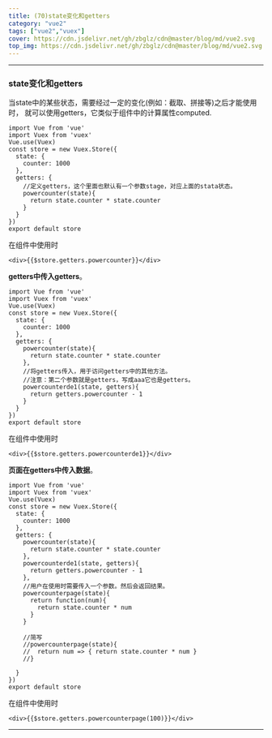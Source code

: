 ```yaml
---
title: (70)state变化和getters
category: "vue2"
tags: ["vue2","vuex"]
cover: https://cdn.jsdelivr.net/gh/zbglz/cdn@master/blog/md/vue2.svg
top_img: https://cdn.jsdelivr.net/gh/zbglz/cdn@master/blog/md/vue2.svg
---
```


***

### state变化和getters

当state中的某些状态，需要经过一定的变化(例如：截取、拼接等)之后才能使用时， 就可以使用getters，它类似于组件中的计算属性computed.


    import Vue from 'vue'
    import Vuex from 'vuex'
    Vue.use(Vuex)
    const store = new Vuex.Store({
      state: {
        counter: 1000
      },
      getters: {
        //定义getters，这个里面也默认有一个参数stage，对应上面的stata状态。
        powercounter(state){
          return state.counter * state.counter
        }
      }
    })
    export default store

在组件中使用时

    <div>{{$store.getters.powercounter}}</div>


**getters中传入getters**。


    import Vue from 'vue'
    import Vuex from 'vuex'
    Vue.use(Vuex)
    const store = new Vuex.Store({
      state: {
        counter: 1000
      },
      getters: {
        powercounter(state){
          return state.counter * state.counter
        },
        //将getters传入，用于访问getters中的其他方法。
        //注意：第二个参数就是getters，写成aaa它也是getters。
        powercounterde1(state, getters){
          return getters.powercounter - 1
        }
      }
    })
    export default store

在组件中使用时

    <div>{{$store.getters.powercounterde1}}</div>


**页面在getters中传入数据**。


    import Vue from 'vue'
    import Vuex from 'vuex'
    Vue.use(Vuex)
    const store = new Vuex.Store({
      state: {
        counter: 1000
      },
      getters: {
        powercounter(state){
          return state.counter * state.counter
        },
        powercounterde1(state, getters){
          return getters.powercounter - 1
        },
        //用户在使用时需要传入一个参数。然后会返回结果。
        powercounterpage(state){
          return function(num){
            return state.counter * num
          }
        }
        
        //简写
        //powercounterpage(state){
        //  return num => { return state.counter * num }
        //}
        
      }
    })
    export default store

在组件中使用时

    <div>{{$store.getters.powercounterpage(100)}}</div>


***